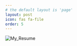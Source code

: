 ```yaml
---
# the default layout is 'page'
layout: post
icon: fas fa-file
order: 5
---
```


![My_Resume](https://github.com/user-attachments/assets/deca6dbb-315d-4ab6-a171-3dab76e21400)


